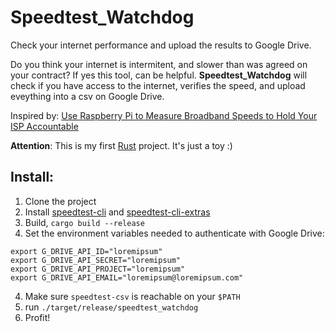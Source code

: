 # Speedtest_Watchdog
Check your internet performance and upload the results to Google Drive.

Do you think your internet is intermitent, and slower than was agreed on your contract?
If yes this tool, can be helpful. 
**Speedtest_Watchdog** will check if you have access to the internet, verifies the speed, and upload eveything into a csv on Google Drive.

Inspired by: [Use Raspberry Pi to Measure Broadband Speeds to Hold Your ISP Accountable](http://makezine.com/projects/send-ticket-isp-when-your-internet-drops/)

**Attention**: This is my first [Rust](https://www.rust-lang.org) project. It's just a toy :)

## Install:
1. Clone the project
2. Install [speedtest-cli](https://github.com/sivel/speedtest-cli) and [speedtest-cli-extras](https://github.com/HenrikBengtsson/speedtest-cli-extras)
2. Build, `cargo build --release`
3. Set the environment variables needed to authenticate with Google Drive:
```
export G_DRIVE_API_ID="loremipsum"
export G_DRIVE_API_SECRET="loremipsum"
export G_DRIVE_API_PROJECT="loremipsum"
export G_DRIVE_API_EMAIL="loremipsum@loremipsum.com"
```
4. Make sure `speedtest-csv` is reachable on your `$PATH`
5. run `./target/release/speedtest_watchdog`
6. Profit!




